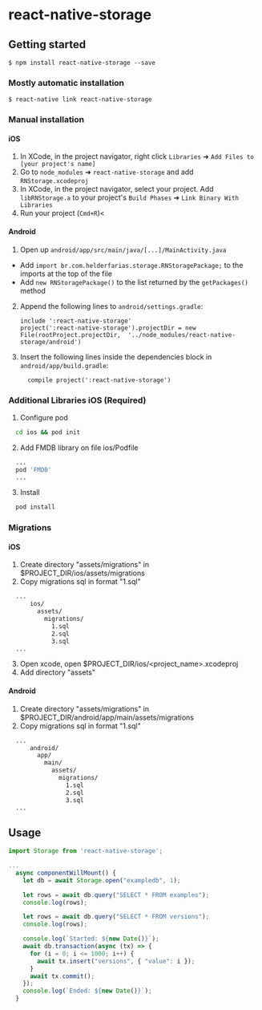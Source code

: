 
# react-native-storage

## Getting started

`$ npm install react-native-storage --save`

### Mostly automatic installation

`$ react-native link react-native-storage`

### Manual installation

#### iOS

1. In XCode, in the project navigator, right click `Libraries` ➜ `Add Files to [your project's name]`
2. Go to `node_modules` ➜ `react-native-storage` and add `RNStorage.xcodeproj`
3. In XCode, in the project navigator, select your project. Add `libRNStorage.a` to your project's `Build Phases` ➜ `Link Binary With Libraries`
4. Run your project (`Cmd+R`)<

#### Android

1. Open up `android/app/src/main/java/[...]/MainActivity.java`
  - Add `import br.com.helderfarias.storage.RNStoragePackage;` to the imports at the top of the file
  - Add `new RNStoragePackage()` to the list returned by the `getPackages()` method
2. Append the following lines to `android/settings.gradle`:
  	```
  	include ':react-native-storage'
  	project(':react-native-storage').projectDir = new File(rootProject.projectDir, 	'../node_modules/react-native-storage/android')
  	```
3. Insert the following lines inside the dependencies block in `android/app/build.gradle`:
  	```
      compile project(':react-native-storage')
  	```


### Additional Libraries iOS (Required)

1. Configure pod
```bash
  cd ios && pod init
```
2. Add FMDB library on file ios/Podfile
```bash
  ...
  pod 'FMDB'
  ...
```
3. Install
```bash
  pod install
```


### Migrations

#### iOS

1. Create directory "assets/migrations" in $PROJECT_DIR/ios/assets/migrations
2. Copy migrations sql in format "1.sql"
```bash
  ...
      ios/
        assets/
          migrations/
            1.sql
            2.sql
            3.sql
  ...
```
3. Open xcode, open $PROJECT_DIR/ios/<project_name>.xcodeproj
4. Add directory "assets"


#### Android

1. Create directory "assets/migrations" in $PROJECT_DIR/android/app/main/assets/migrations
2. Copy migrations sql in format "1.sql"
```bash
  ...
      android/
        app/
          main/
            assets/
              migrations/
                1.sql
                2.sql
                3.sql
  ...
```

## Usage
```javascript
import Storage from 'react-native-storage';

...
  async componentWillMount() {
    let db = await Storage.open("exampledb", 1);

    let rows = await db.query("SELECT * FROM examples");
    console.log(rows);

    let rows = await db.query("SELECT * FROM versions");
    console.log(rows);

    console.log(`Started: ${new Date()}`);
    await db.transaction(async (tx) => {
      for (i = 0; i <= 1000; i++) {
        await tx.insert("versions", { "value": i });
      }      
      await tx.commit();
    });
    console.log(`Ended: ${new Date()}`);    
  }
```
  
